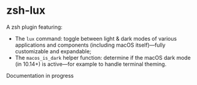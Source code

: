 # zsh-lux

A zsh plugin featuring:

* The `lux` command:  toggle between light & dark modes of various applications and components (including macOS itself)—fully customizable and expandable;
* The `macos_is_dark` helper function: determine if the macOS dark mode (in 10.14+) is active—for example to handle terminal theming.

Documentation in progress